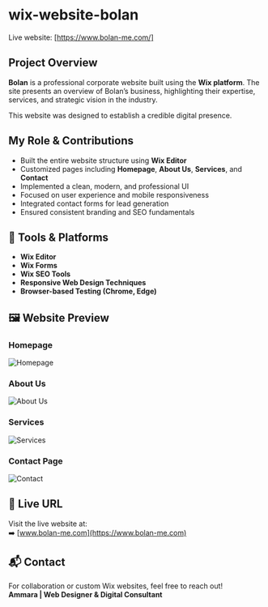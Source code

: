# wix-website-bolan
Live website: [https://www.bolan-me.com/]

## Project Overview
**Bolan** is a professional corporate website built using the **Wix platform**. The site presents an overview of Bolan’s business, highlighting their expertise, services, and strategic vision in the industry.

This website was designed to establish a credible digital presence.

## My Role & Contributions
- Built the entire website structure using **Wix Editor**
- Customized pages including **Homepage**, **About Us**, **Services**, and **Contact**
- Implemented a clean, modern, and professional UI
- Focused on user experience and mobile responsiveness
- Integrated contact forms for lead generation
- Ensured consistent branding and SEO fundamentals

## 🔧 Tools & Platforms
- **Wix Editor**
- **Wix Forms**
- **Wix SEO Tools**
- **Responsive Web Design Techniques**
- **Browser-based Testing (Chrome, Edge)**

## 🖼️ Website Preview

### Homepage
![Homepage](./Screenshots/Home.png)

### About Us
![About Us](./Screenshots/About.png)

### Services
![Services](./Screenshots/Services.png)

### Contact Page
![Contact](./Screenshots/Contact.png)

## 📍 Live URL
Visit the live website at:  
➡️ [www.bolan-me.com](https://www.bolan-me.com)

## 📬 Contact
For collaboration or custom Wix websites, feel free to reach out!  
**Ammara | Web Designer & Digital Consultant**
